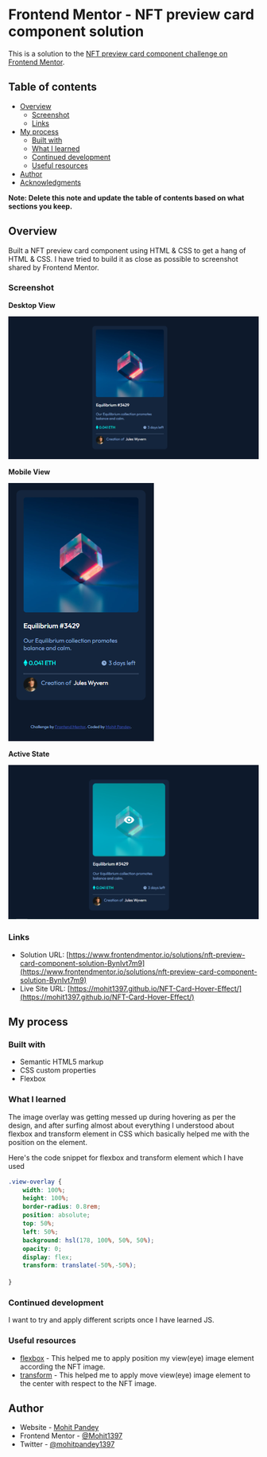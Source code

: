 # Frontend Mentor - NFT preview card component solution

This is a solution to the [NFT preview card component challenge on Frontend Mentor](https://www.frontendmentor.io/challenges/nft-preview-card-component-SbdUL_w0U).


## Table of contents

- [Overview](#overview)
  - [Screenshot](#screenshot)
  - [Links](#links)
- [My process](#my-process)
  - [Built with](#built-with)
  - [What I learned](#what-i-learned)
  - [Continued development](#continued-development)
  - [Useful resources](#useful-resources)
- [Author](#author)
- [Acknowledgments](#acknowledgments)

**Note: Delete this note and update the table of contents based on what sections you keep.**

## Overview

Built a NFT preview card component using HTML & CSS to get a hang of HTML & CSS. I have tried to build it as close as possible to screenshot shared by Frontend Mentor.  

### Screenshot

**Desktop View**

![Desktop Design](screenshot/desktop-view.png)

**Mobile View**

![Mobile Design](screenshot/mobile-view.png)

**Active State**

![Active State Design](screenshot/active-state.png)


### Links

- Solution URL: [https://www.frontendmentor.io/solutions/nft-preview-card-component-solution-BynIvt7m9](https://www.frontendmentor.io/solutions/nft-preview-card-component-solution-BynIvt7m9)
- Live Site URL: [https://mohit1397.github.io/NFT-Card-Hover-Effect/](https://mohit1397.github.io/NFT-Card-Hover-Effect/)

## My process

### Built with

- Semantic HTML5 markup
- CSS custom properties
- Flexbox


### What I learned

The image overlay was getting messed up during hovering as per the design, and after surfing almost about everything I understood about flexbox and transform element in CSS which basically helped me with the position on the element.

Here's the code snippet for flexbox and transform element which I have used

```css
.view-overlay {
    width: 100%;
    height: 100%;
    border-radius: 0.8rem;
    position: absolute;
    top: 50%;
    left: 50%;
    background: hsl(178, 100%, 50%, 50%);
    opacity: 0;
    display: flex;
    transform: translate(-50%,-50%);

}
```

### Continued development

I want to try and apply different scripts once I have learned JS. 

### Useful resources

- [flexbox](https://www.w3schools.com/css/css3_flexbox.asp) - This helped me to apply position my view(eye) image element according the NFT image.
- [transform](https://www.w3schools.com/css/css3_2dtransforms.asp) - This helped me to apply move view(eye) image element to the center with respect to the NFT image.

## Author

- Website - [Mohit Pandey](https://mohit1397.github.io/resume/)
- Frontend Mentor - [@Mohit1397](https://www.frontendmentor.io/profile/Mohit1397)
- Twitter - [@mohitpandey1397](https://twitter.com/mohitpandey1397)
